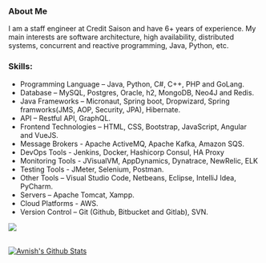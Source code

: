### About Me

I am a staff engineer at Credit Saison and have 6+ years of experience. My main interests are software architecture, high availability, distributed systems, concurrent and reactive programming, Java, Python, etc. 

### Skills:

<!-- UL -->
* Programming Language – Java, Python, C#, C++, PHP and GoLang.
* Database – MySQL, Postgres, Oracle, h2, MongoDB, Neo4J and Redis.
* Java Frameworks – Micronaut, Spring boot, Dropwizard, Spring framworks(JMS, AOP, Security, JPA), Hibernate.
* API – Restful API, GraphQL.
* Frontend Technologies – HTML, CSS, Bootstrap, JavaScript, Angular and VueJS.
* Message Brokers - Apache ActiveMQ, Apache Kafka, Amazon SQS. 
* DevOps Tools - Jenkins, Docker, Hashicorp Consul, HA Proxy
* Monitoring Tools - JVisualVM, AppDynamics, Dynatrace, NewRelic, ELK
* Testing Tools - JMeter, Selenium, Postman.
* Other Tools – Visual Studio Code, Netbeans, Eclipse, IntelliJ Idea, PyCharm.
* Servers – Apache Tomcat, Xampp.
* Cloud Platforms - AWS.
* Version Control – Git (Github, Bitbucket and Gitlab), SVN.
<!-- 
### Connect with me on:

[<img align='center' margin = '150px'  alt="Facebook Profile" width="50px" src="https://cdn.jsdelivr.net/npm/simple-icons@v3/icons/facebook.svg" />][facebook] [<img align='center' margin = '150px'  alt="About Me" width="50px" src="https://cdn.jsdelivr.net/npm/simple-icons@v3/icons/about-dot-me.svg" />][aboutme]
[<img align='center' margin = '150px' alt="Linkedin Profile" width="50px" src="https://cdn.jsdelivr.net/npm/simple-icons@v3/icons/linkedin.svg" />][linkedin] 

[linkedin]: https://www.linkedin.com/in/acpavnish/
[facebook]: https://www.facebook.com/acp.avnish
[aboutme]: https://avnishchoudhary.com/ -->

![](https://komarev.com/ghpvc/?username=avnish-choudhary&color=green)

<br>

<a href="https://github-readme-stats.sabesansathananthan.vercel.app/api?username=avnish-choudhary&show_icons=true&hide_border=true&count_private=true&include_all_commits=true&theme=vue-dark">
<img align="center" alt="Avnish's Github Stats" src="https://github-readme-stats.sabesansathananthan.vercel.app/api?username=avnish-choudhary&show_icons=true&hide_border=true&count_private=true&include_all_commits=true&theme=vue-dark" /></a>
<!-- <a href="https://github-readme-stats.sabesansathananthan.vercel.app/api/top-langs/?username=avnish-choudhary&layout=compact&theme=radical">
  <img align="center" src="https://github-readme-stats.sabesansathananthan.vercel.app/api/top-langs/?username=avnish-choudhary&layout=compact&theme=radical" />
</a>
 -->


